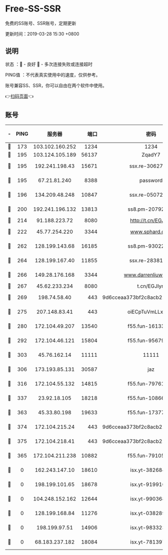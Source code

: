 # Free-SS-SSR

免费的SS账号、SSR账号，定期更新

更新时间：2019-03-28 15:30 +0800

## 说明

状态     ：🙂 - 良好 🙁 - 多次连接失败或连接超时

PING值   ：不代表真实使用中的速度，仅供参考。

账号兼容SS、SSR，你可以自由在两个软件中使用。

👉[扫码页面](https://liesauer.github.io/Free-SS-SSR/)👈

## 账号

|-|PING|服务器|端口|密码|加密方式|区域|
|:----:|:----:|:-----:|-----:|:----:|:----:|:----:|
|🙂|173|103.102.160.252|1234|1234|rc4-md5|JP|
|🙂|195|103.124.105.189|56137|ZqadY7|chacha20|US|
|🙂|195|192.241.198.43|15671|ssx.re-30627784|aes-256-cfb|US|
|🙂|195|67.21.81.240|8388|password|aes-256-cfb|US|
|🙂|196|134.209.48.248|10847|ssx.re-05072689|aes-256-cfb|US|
|🙂|200|192.241.196.132|13813|ss8.pm-20792898|aes-256-cfb|US|
|🙂|214|91.188.223.72|8080|http://t.cn/EGJIyrl|rc4-md5|RU|
|🙂|222|45.77.254.220|3344|www.sphard.com|aes-256-cfb|SG|
|🙂|262|128.199.143.68|16185|ss8.pm-93022254|aes-256-cfb|SG|
|🙂|264|128.199.167.40|11855|ssx.re-28381308|aes-256-cfb|SG|
|🙂|266|149.28.176.168|3344|www.darrenliuwei.com|aes-256-cfb|AU|
|🙂|267|45.62.233.234|8080|t.cn/EGJIyrl|rc4-md5|CA|
|🙂|269|198.74.58.40|443|9d6cceaa373bf2c8acb22e60b6a58be6|aes-256-cfb|US|
|🙂|275|207.148.83.41|443|oiECpTuVmLLxk4Ts|aes-256-cfb|AU|
|🙂|280|172.104.49.207|13540|f55.fun-16133449|aes-256-cfb|SG|
|🙂|292|172.104.46.121|15804|f55.fun-95679008|aes-256-cfb|SG|
|🙂|303|45.76.162.14|11111|11111|aes-256-cfb|SG|
|🙂|306|173.193.85.131|30587|jaz|aes-256-cfb|US|
|🙂|316|172.104.55.132|14815|f55.fun-79761040|aes-256-cfb|SG|
|🙂|337|23.92.18.105|18218|f55.fun-10866563|aes-256-cfb|US|
|🙂|363|45.33.80.198|19633|f55.fun-17377809|aes-256-cfb|US|
|🙂|374|172.104.215.24|443|9d6cceaa373bf2c8acb22e60b6a58be6|aes-256-cfb|US|
|🙂|375|172.104.218.41|443|9d6cceaa373bf2c8acb22e60b6a58be6|aes-256-cfb|US|
|🙂|365|172.104.211.238|10882|f55.fun-79105579|aes-256-cfb|US|
|🙁|0|162.243.147.10|18610|isx.yt-38268471|aes-256-cfb|US|
|🙁|0|198.199.101.65|18678|isx.yt-91991636|aes-256-cfb|US|
|🙁|0|104.248.152.162|12644|isx.yt-99036844|aes-256-cfb|SG|
|🙁|0|128.199.168.84|11276|isx.yt-03828931|aes-256-cfb|SG|
|🙁|0|198.199.97.51|14906|isx.yt-98332300|aes-256-cfb|US|
|🙁|0|68.183.237.182|18084|isx.yt-78139747|aes-256-cfb|SG|
